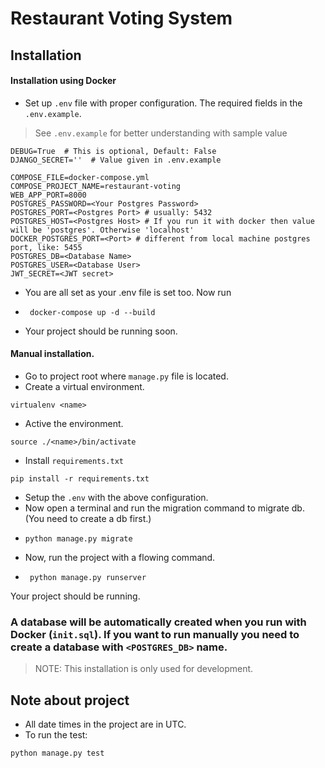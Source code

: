 # Restaurant Voting System

## Installation

#### Installation using Docker

- Set up `.env` file with proper configuration. The required fields in the `.env.example`.

> See `.env.example` for better understanding with sample value

```dotenv
DEBUG=True  # This is optional, Default: False
DJANGO_SECRET=''  # Value given in .env.example

COMPOSE_FILE=docker-compose.yml
COMPOSE_PROJECT_NAME=restaurant-voting
WEB_APP_PORT=8000
POSTGRES_PASSWORD=<Your Postgres Password>
POSTGRES_PORT=<Postgres Port> # usually: 5432
POSTGRES_HOST=<Postgres Host> # If you run it with docker then value will be 'postgres'. Otherwise 'localhost'
DOCKER_POSTGRES_PORT=<Port> # different from local machine postgres port, like: 5455
POSTGRES_DB=<Database Name>
POSTGRES_USER=<Database User>
JWT_SECRET=<JWT secret>
```

- You are all set as your .env file is set too. Now run
- ```shell
   docker-compose up -d --build
  ```
- Your project should be running soon.

#### Manual installation.

- Go to project root where `manage.py` file is located.
- Create a virtual environment.

```shell
virtualenv <name>
```

- Active the environment.

```shell
source ./<name>/bin/activate
```

- Install `requirements.txt`

```shell
pip install -r requirements.txt
```

- Setup the `.env` with the above configuration.
- Now open a terminal and run the migration command to migrate db. (You need to create a db first.)
- ```shell
  python manage.py migrate
  ```
- Now, run the project with a flowing command.
- ```shell
   python manage.py runserver
  ```

Your project should be running.

### A database will be automatically created when you run with Docker (`init.sql`). If you want to run manually you need to create a database with `<POSTGRES_DB>` name.

> NOTE: This installation is only used for development.

## Note about project

- All date times in the project are in UTC.
- To run the test:

```shell
python manage.py test
```
